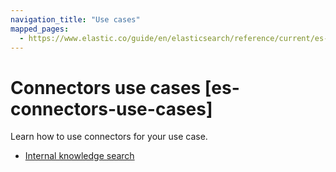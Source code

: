 ```yaml
---
navigation_title: "Use cases"
mapped_pages:
  - https://www.elastic.co/guide/en/elasticsearch/reference/current/es-connectors-use-cases.html
---
```


# Connectors use cases [es-connectors-use-cases]


Learn how to use connectors for your use case.

* [Internal knowledge search](/reference/search-connectors/es-connectors-overview-architecture.md)


